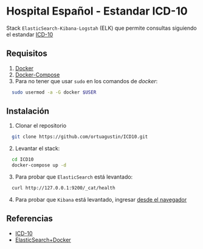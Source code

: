 # Hospital Español - Estandar ICD-10

Stack `ElasticSearch-Kibana-Logstah` (ELK) que permite consultas siguiendo el estandar [ICD-10](https://en.wikipedia.org/wiki/ICD-10)

## Requisitos

1. [Docker](https://www.docker.com/)
2. [Docker-Compose](https://docs.docker.com/compose/)
3. Para no tener que usar `sudo` en los comandos de *docker*:

```bash
  sudo usermod -a -G docker $USER
```

## Instalación

1. Clonar el repositorio

```bash
  git clone https://github.com/ortuagustin/ICD10.git
```

2. Levantar el stack:

```bash
  cd ICD10
  docker-compose up -d
```

3. Para probar que `ElasticSearch` está levantado:

```bash
  curl http://127.0.0.1:9200/_cat/health
```
4. Para probar que `Kibana` está levantado, ingresar [desde el navegador](http://localhost:5601)

## Referencias

* [ICD-10](https://en.wikipedia.org/wiki/ICD-10)
* [ElasticSearch+Docker](https://www.elastic.co/guide/en/elasticsearch/reference/current/docker.html)
